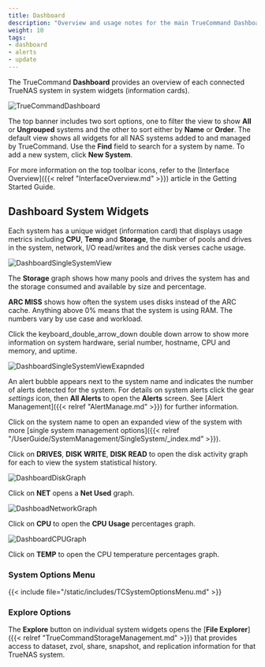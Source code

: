```yaml
---
title: Dashboard
description: "Overview and usage notes for the main TrueCommand Dashboard."
weight: 10
tags:
- dashboard
- alerts
- update
---
```


The TrueCommand **Dashboard** provides an overview of each connected TrueNAS system in system widgets (information cards).

![TrueCommandDashboard](/images/TrueCommand/Dashboard/TCDashBoard.png "TrueCommand Dashboard")

The top banner includes two sort options, one to filter the view to show **All** or **Ungrouped** systems and the other to sort either by **Name** or **Order**.
The default view shows all widgets for all NAS systems added to and managed by TrueCommand.
Use the **Find** field to search for a system by name.
To add a new system, click **New System**.

For more information on the top toolbar icons, refer to the [Interface Overview]({{< relref "InterfaceOverview.md" >}}) article in the Getting Started Guide.

## Dashboard System Widgets

Each system has a unique widget (information card) that displays usage metrics including **CPU**, **Temp** and **Storage**, the number of pools and drives in the system, network, I/O read/writes and the disk verses cache usage.

![DashboardSingleSystemView](/images/TrueCommand/Dashboard/DashboardSingleSystemView.png "Dashboard Single System View")

The **Storage** graph shows how many pools and drives the system has and the storage consumed and available by size and percentage.

**ARC MISS** shows how often the system uses disks instead of the ARC cache. Anything above 0% means that the system is using RAM. The numbers vary by use case and workload.

Click the <span class="material-icons">keyboard_double_arrow_down</span> double down arrow to show more information on system hardware, serial number, hostname, CPU and memory, and uptime.

![DashboardSingleSystemViewExapnded](/images/TrueCommand/Dashboard/DashboardSingleSystemViewExapnded.png "Dashboard Single System Expanded View")

An alert bubble appears next to the system name and indicates the number of alerts detected for the system.
For details on system alerts click the gear <i class="material-icons" aria-hidden="true" title="Settings">settings</i> icon, then **All Alerts** to open the **Alerts** screen.
See [Alert Management]({{< relref "AlertManage.md" >}}) for further information.

Click on the system name to open an expanded view of the system with more [single system management options]({{< relref "/UserGuide/SystemManagement/SingleSystem/_index.md" >}}).

Click on **DRIVES**, **DISK WRITE**, **DISK READ** to open the disk activity graph for each to view the system statistical history.

![DashboardDiskGraph](/images/TrueCommand/Dashboard/DashboardDiskGraph.png "Dashboard Disk Graph")

Click on **NET** opens a **Net Used** graph.

![DashboadNetworkGraph](/images/TrueCommand/Dashboard/DashboadNetworkGraph.png "Dashboard Network Graph")

Click on **CPU** to open the **CPU Usage** percentages graph.

![DashboardCPUGraph](/images/TrueCommand/Dashboard/DashboardCPUGraph.png "Dashboard CPU Graph")

Click on **TEMP** to open the CPU temperature percentages graph.

### System Options Menu

{{< include file="/static/includes/TCSystemOptionsMenu.md" >}}

### Explore Options
The **Explore** button on individual system widgets opens the [**File Explorer**]({{< relref "TrueCommandStorageManagement.md" >}}) that provides access to dataset, zvol, share, snapshot, and replication information for that TrueNAS system.

